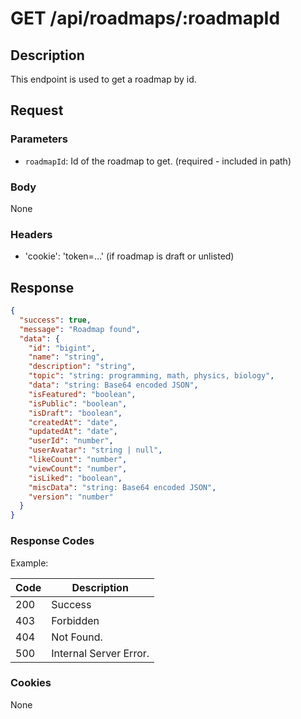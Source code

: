 # GET /api/roadmaps/:roadmapId

## Description

This endpoint is used to get a roadmap by id.

## Request

### Parameters

- `roadmapId`: Id of the roadmap to get. (required - included in path)

### Body

None

### Headers

- 'cookie': 'token=...' (if roadmap is draft or unlisted)

## Response

```json
{
  "success": true,
  "message": "Roadmap found",
  "data": {
    "id": "bigint",
    "name": "string",
    "description": "string",
    "topic": "string: programming, math, physics, biology",
    "data": "string: Base64 encoded JSON",
    "isFeatured": "boolean",
    "isPublic": "boolean",
    "isDraft": "boolean",
    "createdAt": "date",
    "updatedAt": "date",
    "userId": "number",
    "userAvatar": "string | null",
    "likeCount": "number",
    "viewCount": "number",
    "isLiked": "boolean",
    "miscData": "string: Base64 encoded JSON",
    "version": "number"
  }
}
```

### Response Codes

Example:

| Code | Description            |
|------|------------------------|
| 200  | Success                |
| 403  | Forbidden              |
| 404  | Not Found.             |
| 500  | Internal Server Error. |

### Cookies

None